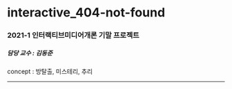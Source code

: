 # interactive_404-not-found

<h3>2021-1 인터랙티브미디어개론 기말 프로젝트</h3>
<h5>담당 교수 : 김동준</h5>

concept : 방탈출, 미스테리, 추리
<hr />
